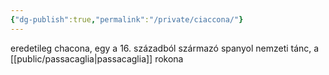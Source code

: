 ```yaml
---
{"dg-publish":true,"permalink":"/private/ciaccona/"}
---
```


eredetileg chacona, egy a 16. századból származó spanyol nemzeti tánc, a [[public/passacaglia\|passacaglia]] rokona
